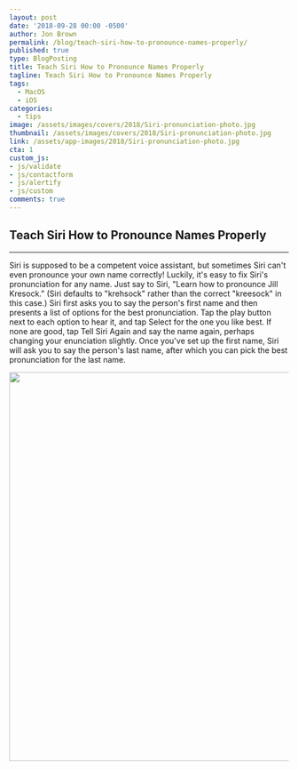 ```yaml
---
layout: post
date: '2018-09-28 00:00 -0500'
author: Jon Brown
permalink: /blog/teach-siri-how-to-pronounce-names-properly/
published: true
type: BlogPosting
title: Teach Siri How to Pronounce Names Properly
tagline: Teach Siri How to Pronounce Names Properly
tags:
  - MacOS
  - iOS
categories:
  - tips
image: /assets/images/covers/2018/Siri-pronunciation-photo.jpg
thumbnail: /assets/images/covers/2018/Siri-pronunciation-photo.jpg
link: /assets/app-images/2018/Siri-pronunciation-photo.jpg
cta: 1
custom_js:
- js/validate
- js/contactform
- js/alertify
- js/custom
comments: true
---
```

## Teach Siri How to Pronounce Names Properly
---

Siri is supposed to be a competent voice assistant, but sometimes Siri
can't even pronounce your own name correctly! Luckily, it's easy to fix
Siri's pronunciation for any name. Just say to Siri, "Learn how to
pronounce Jill Kresock." (Siri defaults to "krehsock" rather than the
correct "kreesock" in this case.) Siri first asks you to say the
person's first name and then presents a list of options for the best
pronunciation. Tap the play button next to each option to hear it, and
tap Select for the one you like best. If none are good, tap Tell Siri
Again and say the name again, perhaps changing your enunciation
slightly. Once you've set up the first name, Siri will ask you to say
the person's last name, after which you can pick the best pronunciation
for the last name.

<img src="{{ site.site_cdn }}/assets/images/blog/2018/siripronounce/image2.png" class="img-fluid rounded m-2" width="700" />
